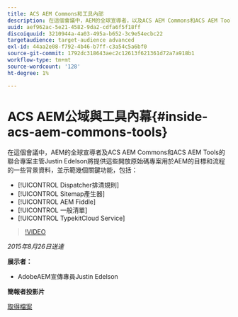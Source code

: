 ```yaml
---
title: ACS AEM Commons和工具內部
description: 在這個會議中，AEM的全球宣導者，以及ACS AEM Commons和ACS AEM Tools的聯合專案負責人Justin Edelson將提供AEM這些開放原始碼專案所使用的目標和流程的一些背景，並示範一些關鍵功能。
uuid: aef962ac-5e21-4582-9da2-cdfa6f5f18ff
discoiquuid: 3210944a-4a03-495a-b652-3c9e54ecbc22
targetaudience: target-audience advanced
exl-id: 44aa2e08-f792-4b46-b7ff-c3a54c5a6bf0
source-git-commit: 1792dc318643aec2c12613f621361d72a7a918b1
workflow-type: tm+mt
source-wordcount: '128'
ht-degree: 1%

---
```


# ACS AEM公域與工具內幕{#inside-acs-aem-commons-tools}

在這個會議中，AEM的全球宣導者及ACS AEM Commons和ACS AEM Tools的聯合專案主管Justin Edelson將提供這些開放原始碼專案用於AEM的目標和流程的一些背景資料，並示範幾個關鍵功能，包括：

* [!UICONTROL Dispatcher排清規則]
* [!UICONTROL Sitemap產生器]
* [!UICONTROL AEM Fiddle]
* [!UICONTROL 一般清單]
* [!UICONTROL TypekitCloud Service]

>[!VIDEO](https://video.tv.adobe.com/v/19374/?quality=9)

*2015年8月26日送達*

**展示者：**

* AdobeAEM宣傳專員Justin Edelson

**簡報者投影片**

[取得檔案](assets/08262015-commons-and-tools.pptx)
<!--
[Get back to the Overview](https://helpx.adobe.com/experience-manager/kt/eseminars/gems/aem-index.html)
-->
